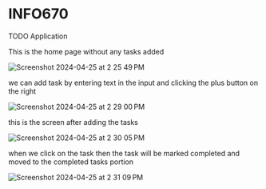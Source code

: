 # INFO670

TODO Application 


This is the home page without any tasks added 


![Screenshot 2024-04-25 at 2 25 49 PM](https://github.com/Shashank1247/INFO670/assets/68177728/61b660f3-54ad-4077-8bad-6addab6a2746)

we can add task by entering text in the input and clicking the plus button on the right


![Screenshot 2024-04-25 at 2 29 00 PM](https://github.com/Shashank1247/INFO670/assets/68177728/b326f668-aeec-4560-9256-6eede01ca075)

this is the screen after adding the tasks


![Screenshot 2024-04-25 at 2 30 05 PM](https://github.com/Shashank1247/INFO670/assets/68177728/1d70feda-2618-4561-b644-bd48bbebe08b)

when we click on the task then the task will be marked completed and moved to  the completed tasks portion 


![Screenshot 2024-04-25 at 2 31 09 PM](https://github.com/Shashank1247/INFO670/assets/68177728/474bdd5b-b6da-461a-857d-d9ae0775c051)
